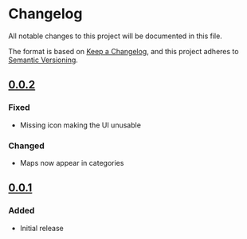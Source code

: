 # Changelog
All notable changes to this project will be documented in this file.

The format is based on [Keep a Changelog](https://keepachangelog.com/en/1.0.0/),
and this project adheres to [Semantic Versioning](https://semver.org/spec/v2.0.0.html).

## [0.0.2](https://gitlab.com/AquaticNightmare/ez_baker/-/releases/0_0_2)
### Fixed
- Missing icon making the UI unusable
### Changed
- Maps now appear in categories

## [0.0.1](https://gitlab.com/AquaticNightmare/ez_baker/-/releases/0_0_1)
### Added
- Initial release